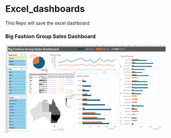 # Excel_dashboards
This Repo will save the excel dashboard

### Big Fashion Group Sales Dashboard
![Big Fashion Group Sales Dashboard Image.png](https://github.com/HaiDangAI/Excel_dashboards/blob/BigFashionDB/Big%20Fashion%20Group%20Sales%20Dashboard%20Image.png)
